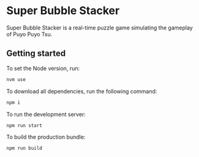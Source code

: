 # Super Bubble Stacker

Super Bubble Stacker is a real-time puzzle game simulating the gameplay of Puyo Puyo Tsu.

## Getting started

To set the Node version, run:

```sh
nvm use
```

To download all dependencies, run the following command:

```sh
npm i
```

To run the development server:

```sh
npm run start
```

To build the production bundle:

```sh
npm run build
```

